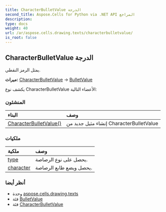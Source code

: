 ```yaml
---
title: CharacterBulletValue الدرجة
second_title: Aspose.Cells for Python via .NET API المراجع
description:
type: docs
weight: 40
url: /ar/aspose.cells.drawing.texts/characterbulletvalue/
is_root: false
---
```

##  CharacterBulletValue الدرجة
يمثل الرمز النقطي.



**ميراث:** [CharacterBulletValue](/cells/python-net/aspose.cells.drawing.texts/characterbulletvalue) → 
[BulletValue](/cells/python-net/ar/aspose.cells.drawing.texts/bulletvalue)



يكشف نوع CharacterBulletValue الأعضاء التالية:

###  المنشئون
| البناء| وصف|
| :- | :- |
| [CharacterBulletValue()](/cells/python-net/ar/aspose.cells.drawing.texts/characterbulletvalue/__init__/#) | إنشاء مثيل جديد من CharacterBulletValue|


###  ملكيات
| ملكية| وصف|
| :- | :- |
| [type](/cells/python-net/ar/aspose.cells.drawing.texts/characterbulletvalue/type) | يحصل على نوع الرصاصة.|
| [character](/cells/python-net/ar/aspose.cells.drawing.texts/characterbulletvalue/character) | يحصل ويضع طابع الرصاصة.|



###  أنظر أيضا
* وحدة [aspose.cells.drawing.texts](..)
* فئة [BulletValue](/cells/python-net/ar/aspose.cells.drawing.texts/bulletvalue)
* فئة [CharacterBulletValue](/cells/python-net/ar/aspose.cells.drawing.texts/characterbulletvalue)
